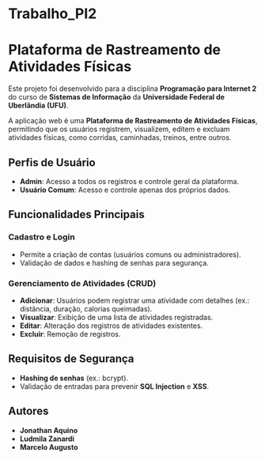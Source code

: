 # Trabalho_PI2
 
# Plataforma de Rastreamento de Atividades Físicas

Este projeto foi desenvolvido para a disciplina **Programação para Internet 2** do curso de **Sistemas de Informação** da **Universidade Federal de Uberlândia (UFU)**.

A aplicação web é uma **Plataforma de Rastreamento de Atividades Físicas**, permitindo que os usuários registrem, visualizem, editem e excluam atividades físicas, como corridas, caminhadas, treinos, entre outros.

## Perfis de Usuário

- **Admin**: Acesso a todos os registros e controle geral da plataforma.
- **Usuário Comum**: Acesso e controle apenas dos próprios dados.

## Funcionalidades Principais

### Cadastro e Login
- Permite a criação de contas (usuários comuns ou administradores).
- Validação de dados e hashing de senhas para segurança.

### Gerenciamento de Atividades (CRUD)
- **Adicionar**: Usuários podem registrar uma atividade com detalhes (ex.: distância, duração, calorias queimadas).
- **Visualizar**: Exibição de uma lista de atividades registradas.
- **Editar**: Alteração dos registros de atividades existentes.
- **Excluir**: Remoção de registros.

## Requisitos de Segurança

- **Hashing de senhas** (ex.: bcrypt).
- Validação de entradas para prevenir **SQL Injection** e **XSS**.

## Autores

- **Jonathan Aquino**
- **Ludmila Zanardi**
- **Marcelo Augusto**
